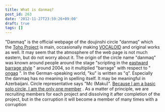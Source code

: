 ```yaml
---
title: What is danmaq?
post_id: 263
date: '2012-11-27T23:59:26+09:00'
draft: true
tags: []
---
```


"Danmaq" is the official webpage of the doujinshi circle "danmaq" which the [Toho Project](http://www16.big.or.jp/%7Ezun/html/game.html) is main, occasionally making [VOCALOID](http://www.vocaloid.com/) and original works as well. It may seem that the atmosphere of the web page is not much eastern, but do not worry about it. The origin of the circle name "danmaq" was known around people around the stage "scripting in the [eastward barrage style](http://www.geocities.co.jp/SiliconValley-Oakland/9951/) " around 2004, so it multiplied "barrage" with respect to " [ongaq](http://www.ongaq.com/) ". In the German-speaking world, "ku" is written as "q". Especially the danmaq has no meaning in spelling itself. It may be meaningful in Azerbaijani. Circle representative says "Mc (Maku)". [Because I am a basic solo circle, I am the only one member](https://danmaq.com/tag/head) . As a matter of principle, we are recruiting members for each project and dissolving it after completion of the project, but in the corruption it will become a member of many times with a corruption

